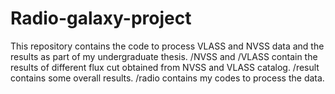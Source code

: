 # Radio-galaxy-project
This repository contains the code to process VLASS and NVSS data and the results as part of my undergraduate thesis. 
/NVSS and /VLASS contain the results of different flux cut obtained from NVSS and VLASS catalog. 
/result contains some overall results. 
/radio contains my codes to process the data. 
